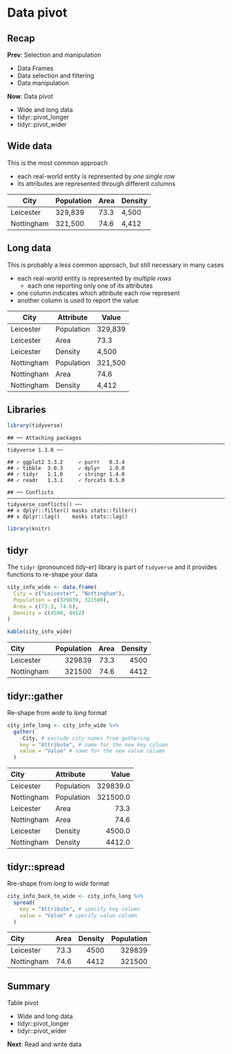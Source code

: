 



# Data pivot



## Recap

**Prev**: Selection and manipulation

- Data Frames
- Data selection and filtering
- Data manipulation

**Now**: Data pivot

- Wide and long data
- tidyr::pivot_longer
- tidyr::pivot_wider



## Wide data

This is the most common approach 

- each real-world entity is represented by *one single row*
- its attributes are represented through different columns

|City      |Population|Area|Density|
|----------|----------|----|-------|
|Leicester |   329,839|73.3|  4,500|
|Nottingham|   321,500|74.6|  4,412|



## Long data 

This is probably a less common approach, but still necessary in many cases

- each real-world entity is represented by *multiple rows*
    - each one reporting only one of its attributes
- one column indicates which attribute each row represent
- another column is used to report the value

|City      |Attribute |Value  |
|----------|----------|-------|
|Leicester |Population|329,839|
|Leicester |      Area|   73.3|
|Leicester |   Density|  4,500|
|Nottingham|Population|321,500|
|Nottingham|      Area|   74.6|
|Nottingham|   Density|  4,412|


## Libraries


```r
library(tidyverse)
```

```
## ── Attaching packages ──────────────────────────────────────────────────────────────────────────────────────────────────────────────── tidyverse 1.3.0 ──
```

```
## ✓ ggplot2 3.3.2     ✓ purrr   0.3.4
## ✓ tibble  3.0.3     ✓ dplyr   1.0.0
## ✓ tidyr   1.1.0     ✓ stringr 1.4.0
## ✓ readr   1.3.1     ✓ forcats 0.5.0
```

```
## ── Conflicts ─────────────────────────────────────────────────────────────────────────────────────────────────────────────────── tidyverse_conflicts() ──
## x dplyr::filter() masks stats::filter()
## x dplyr::lag()    masks stats::lag()
```

```r
library(knitr)
```


## tidyr

The `tidyr` (pronounced *tidy-er*) library is part of `tidyverse` and it  provides functions to re-shape your data


```r
city_info_wide <- data.frame(
  City = c("Leicester", "Nottingham"),
  Population = c(329839, 321500),
  Area = c(73.3, 74.6),
  Density = c(4500, 4412)
)

kable(city_info_wide)
```



|City       | Population| Area| Density|
|:----------|----------:|----:|-------:|
|Leicester  |     329839| 73.3|    4500|
|Nottingham |     321500| 74.6|    4412|



## tidyr::gather

Re-shape from *wide* to *long* format


```r
city_info_long <- city_info_wide %>%
  gather(
    -City, # exclude city names from gathering
    key = "Attribute", # name for the new key column
    value = "Value" # name for the new value column
  )
```

|City       |Attribute  |    Value|
|:----------|:----------|--------:|
|Leicester  |Population | 329839.0|
|Nottingham |Population | 321500.0|
|Leicester  |Area       |     73.3|
|Nottingham |Area       |     74.6|
|Leicester  |Density    |   4500.0|
|Nottingham |Density    |   4412.0|



## tidyr::spread

Rre-shape from *long* to *wide* format


```r
city_info_back_to_wide <- city_info_long %>%
  spread(
    key = "Attribute", # specify key column
    value = "Value" # specify value column
  )
```

|City       | Area| Density| Population|
|:----------|----:|-------:|----------:|
|Leicester  | 73.3|    4500|     329839|
|Nottingham | 74.6|    4412|     321500|



## Summary

Table pivot

- Wide and long data
- tidyr::pivot_longer
- tidyr::pivot_wider

**Next**: Read and write data


